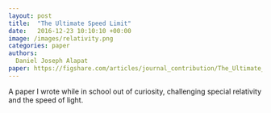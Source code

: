 ```yaml
---
layout: post
title:  "The Ultimate Speed Limit"
date:   2016-12-23 10:10:10 +00:00
image: /images/relativity.png
categories: paper
authors: 
  Daniel Joseph Alapat
paper: https://figshare.com/articles/journal_contribution/The_Ultimate_Speed_Limit/4495955?file=7260905
---
```

A paper I wrote while in school out of curiosity, challenging special relativity and the speed of light.